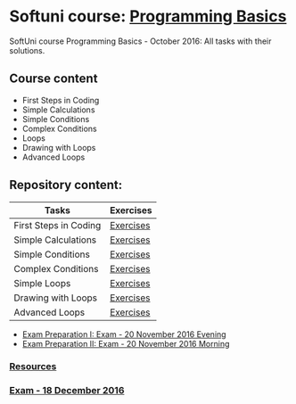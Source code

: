# Softuni course: [Programming Basics](https://softuni.bg/trainings/1479/programming-basics-october-2016#lesson-4120)
SoftUni course Programming Basics - October 2016: All tasks with their solutions.

## Course content

- First Steps in Coding
- Simple Calculations
- Simple Conditions
- Complex Conditions
- Loops
- Drawing with Loops
- Advanced Loops

## Repository content:

Tasks                 | Exercises
----------------------|----------
First Steps in Coding | [Exercises](https://github.com/dobroslav-atanasov/Programming-Basics/tree/master/01.%20FirstStepsInCoding)
Simple Calculations   | [Exercises](https://github.com/dobroslav-atanasov/Programming-Basics/tree/master/02.%20SimpleCalculations)
Simple Conditions     | [Exercises](https://github.com/dobroslav-atanasov/Programming-Basics/tree/master/03.%20SimpleConditions)
Complex Conditions    | [Exercises](https://github.com/dobroslav-atanasov/Programming-Basics/tree/master/04.%20ComplexConditions)
Simple Loops          | [Exercises](https://github.com/dobroslav-atanasov/Programming-Basics/tree/master/05.%20SimpleLoops)
Drawing with Loops    | [Exercises](https://github.com/dobroslav-atanasov/Programming-Basics/tree/master/06.%20DrawingWithLoops)
Advanced Loops        | [Exercises](https://github.com/dobroslav-atanasov/Programming-Basics/tree/master/07.%20AdvancedLoops)

- [Exam Preparation I: Exam - 20 November 2016 Evening](https://github.com/dobroslav-atanasov/Programming-Basics/tree/master/08.%20ExamPreparationI)
- [Exam Preparation II: Exam - 20 November 2016 Morning](https://github.com/dobroslav-atanasov/Programming-Basics/tree/master/09.%20ExamPreparationII)

### [Resources](https://github.com/dobroslav-atanasov/Programming-Basics/tree/master/Resources)

### [Exam - 18 December 2016](https://github.com/dobroslav-atanasov/Programming-Basics/tree/master/Exam-18.12.2016)
